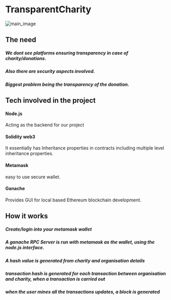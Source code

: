 # TransparentCharity

![main_image](https://blog.justgiving.com/wp-content/uploads/2020/09/Transparency-iStock-photo-paid-for_21-1.jpg)

## The need

##### We dont see platforms ensuring transparency in case of charity/donations.
##### Also there are security aspects involved.
##### Biggest problem being the transparency of the donation.

## Tech involved in the project

#### Node.js
Acting as the backend for our project

#### Solidity web3
It essentially has Inheritance properties in contracts including multiple level inheritance properties.

#### Metamask
easy to use secure wallet.

#### Ganache
Provides GUI for local based Ethereum blockchain development.

## How it works

##### Create/login into your metamask wallet
##### A ganache RPC Server is run with metamask as the wallet, using the node.js interface.
##### A hash value is generated from charity and organisation details
##### transaction hash is generated for each transaction between organisation and charity, when a transaction is carried out
##### when the user mines all the transactions updates, a block is generated